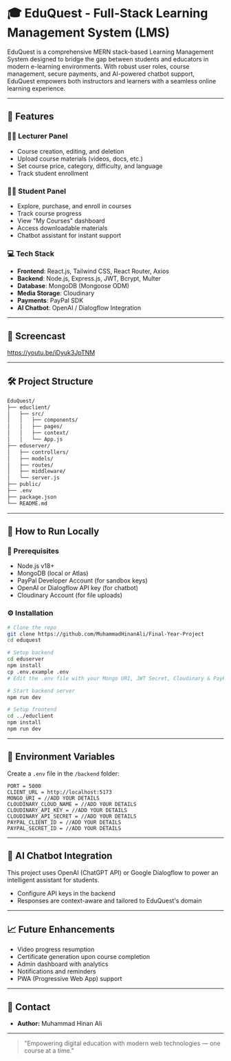 # 🎓 EduQuest - Full-Stack Learning Management System (LMS)

EduQuest is a comprehensive MERN stack-based Learning Management System designed to bridge the gap between students and educators in modern e-learning environments. With robust user roles, course management, secure payments, and AI-powered chatbot support, EduQuest empowers both instructors and learners with a seamless online learning experience.

---

## 🚀 Features

### 🧑‍🏫 Lecturer Panel
- Course creation, editing, and deletion
- Upload course materials (videos, docs, etc.)
- Set course price, category, difficulty, and language
- Track student enrollment

### 🧑‍🎓 Student Panel
- Explore, purchase, and enroll in courses
- Track course progress
- View "My Courses" dashboard
- Access downloadable materials
- Chatbot assistant for instant support

### 💻 Tech Stack
- **Frontend**: React.js, Tailwind CSS, React Router, Axios
- **Backend**: Node.js, Express.js, JWT, Bcrypt, Multer
- **Database**: MongoDB (Mongoose ODM)
- **Media Storage**: Cloudinary
- **Payments**: PayPal SDK
- **AI Chatbot**: OpenAI / Dialogflow Integration

---

## 📸 Screencast
https://youtu.be/iDyuk3JpTNM

---

## 🛠️ Project Structure

```bash
EduQuest/
├── educlient/
│   ├── src/
│   │   ├── components/
│   │   ├── pages/
│   │   ├── context/
│   │   └── App.js
├── eduserver/
│   ├── controllers/
│   ├── models/
│   ├── routes/
│   ├── middleware/
│   └── server.js
├── public/
├── .env
├── package.json
└── README.md
```

---

## 🧪 How to Run Locally

### 🔧 Prerequisites
- Node.js v18+
- MongoDB (local or Atlas)
- PayPal Developer Account (for sandbox keys)
- OpenAI or Dialogflow API key (for chatbot)
- Cloudinary Account (for file uploads)

### ⚙️ Installation

```bash
# Clone the repo
git clone https://github.com/MuhammadHinanAli/Final-Year-Project
cd eduquest

# Setup backend
cd eduserver
npm install
cp .env.example .env
# Edit the .env file with your Mongo URI, JWT Secret, Cloudinary & PayPal keys

# Start backend server
npm run dev

# Setup frontend
cd ../educlient
npm install
npm run dev
```

---

## 🔐 Environment Variables

Create a `.env` file in the `/backend` folder:

```env
PORT = 5000
CLIENT_URL = http://localhost:5173
MONGO_URI = //ADD YOUR DETAILS
CLOUDINARY_CLOUD_NAME = //ADD YOUR DETAILS
CLOUDINARY_API_KEY = //ADD YOUR DETAILS
CLOUDINARY_API_SECRET = //ADD YOUR DETAILS
PAYPAL_CLIENT_ID = //ADD YOUR DETAILS
PAYPAL_SECRET_ID = //ADD YOUR DETAILS
```

---

## 🧠 AI Chatbot Integration

This project uses OpenAI (ChatGPT API) or Google Dialogflow to power an intelligent assistant for students.

- Configure API keys in the backend
- Responses are context-aware and tailored to EduQuest's domain

---

## 📈 Future Enhancements

- Video progress resumption
- Certificate generation upon course completion
- Admin dashboard with analytics
- Notifications and reminders
- PWA (Progressive Web App) support

---

## 📧 Contact

- **Author:** Muhammad Hinan Ali

---

> "Empowering digital education with modern web technologies — one course at a time."
